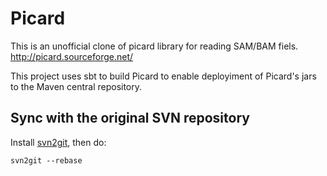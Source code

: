 Picard 
===

This is an unofficial clone of picard library for reading SAM/BAM fiels. <http://picard.sourceforge.net/>

This project uses sbt to build Picard to enable deployiment of Picard's jars to the Maven central repository.


## Sync with the original SVN repository

Install [svn2git](https://github.com/nirvdrum/svn2git), then do:

	svn2git --rebase




